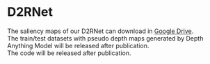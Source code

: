# D2RNet
The saliency maps of our D2RNet can download in [Google Drive](https://drive.google.com/file/d/17WZ25asz9oH5qP19onSsly6eBmDoMrTi/view?usp=sharing).  
The train/test datasets with pseudo depth maps generated by Depth Anything Model will be released after publication.  
The code will be released after publication.
